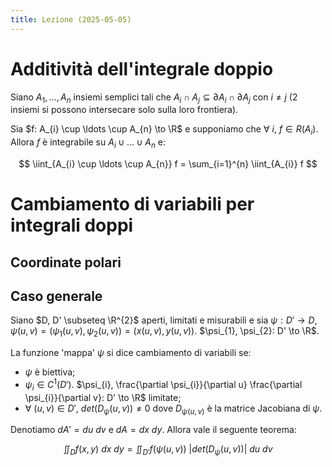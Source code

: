 ```yaml
---
title: Lezione (2025-05-05)
---
```


# Additività dell'integrale doppio

Siano $A_{1}, \ldots, A_{n}$ insiemi semplici tali che
$A_{i} \cap A_{j} \subseteq \partial A_{i} \cap \partial A_{j}$ con $i \neq j$
(2 insiemi si possono intersecare solo sulla loro frontiera).

Sia $f: A_{i} \cup \ldots \cup A_{n} \to \R$ e supponiamo che
$\forall\ i,\ f \in R(A_{i})$. Allora $f$ è integrabile su
$A_{i} \cup \ldots \cup A_{n}$ e:

$$
\iint_{A_{i} \cup \ldots \cup A_{n}} f = \sum_{i=1}^{n} \iint_{A_{i}} f
$$

# Cambiamento di variabili per integrali doppi

## Coordinate polari

## Caso generale

Siano $D, D' \subseteq \R^{2}$ aperti, limitati e misurabili e sia
$\psi: D' \to D$,
$\psi(u, v) = (\psi_{1}(u,v), \psi_{2}(u,v)) = (x(u,v), y(u,v))$.
$\psi_{1}, \psi_{2}: D' \to \R$.

La funzione 'mappa' $\psi$ si dice cambiamento di variabili se:

- $\psi$ è biettiva;
- $\psi_{i} \in C^{1}(D')$.
  $\psi_{i}, \frac{\partial \psi_{i}}{\partial u} \frac{\partial \psi_{i}}{\partial v}: D' \to \R$
  limitate;
- $\forall\ (u,v) \in D',\ det(D_{\psi}(u,v)) \neq 0$ dove $D_{\psi(u,v)}$ è la
  matrice Jacobiana di $\psi$.

Denotiamo $dA' = du\ dv$ e $dA = dx\ dy$. Allora vale il seguente teorema:

$$
\iint_{D} f(x,y)\ dx\ dy = \iint_{D'} f(\psi(u,v))\ |det(D_{\psi}(u,v))|\ du\ dv
$$
